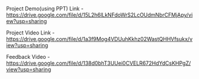 Project Demo(using PPT) Link - https://drive.google.com/file/d/15L2h6lLkNFdoWrS2LcOUdmNbrCFMjApy/view?usp=sharing

Project Video Link - https://drive.google.com/file/d/1a3f9Mog4VDUuhKkhz02WastQHHVfsukx/view?usp=sharing

Feedback Video - https://drive.google.com/file/d/138d0bhT3UUei0CVELR672HdYdCsKHPgZ/view?usp=sharing
